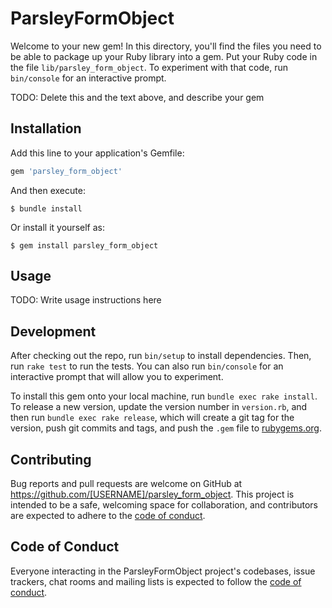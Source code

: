 # ParsleyFormObject

Welcome to your new gem! In this directory, you'll find the files you need to be able to package up your Ruby library into a gem. Put your Ruby code in the file `lib/parsley_form_object`. To experiment with that code, run `bin/console` for an interactive prompt.

TODO: Delete this and the text above, and describe your gem

## Installation

Add this line to your application's Gemfile:

```ruby
gem 'parsley_form_object'
```

And then execute:

    $ bundle install

Or install it yourself as:

    $ gem install parsley_form_object

## Usage

TODO: Write usage instructions here

## Development

After checking out the repo, run `bin/setup` to install dependencies. Then, run `rake test` to run the tests. You can also run `bin/console` for an interactive prompt that will allow you to experiment.

To install this gem onto your local machine, run `bundle exec rake install`. To release a new version, update the version number in `version.rb`, and then run `bundle exec rake release`, which will create a git tag for the version, push git commits and tags, and push the `.gem` file to [rubygems.org](https://rubygems.org).

## Contributing

Bug reports and pull requests are welcome on GitHub at https://github.com/[USERNAME]/parsley_form_object. This project is intended to be a safe, welcoming space for collaboration, and contributors are expected to adhere to the [code of conduct](https://github.com/[USERNAME]/parsley_form_object/blob/master/CODE_OF_CONDUCT.md).


## Code of Conduct

Everyone interacting in the ParsleyFormObject project's codebases, issue trackers, chat rooms and mailing lists is expected to follow the [code of conduct](https://github.com/[USERNAME]/parsley_form_object/blob/master/CODE_OF_CONDUCT.md).
